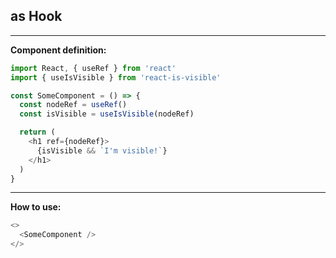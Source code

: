 ## as Hook

------------

**Component definition:** 

```js
import React, { useRef } from 'react'
import { useIsVisible } from 'react-is-visible'

const SomeComponent = () => {
  const nodeRef = useRef()
  const isVisible = useIsVisible(nodeRef)

  return (
    <h1 ref={nodeRef}>
      {isVisible && `I'm visible!`}
    </h1>
  )
}
```

------------

**How to use:** 

```js
<>
  <SomeComponent />
</>
```